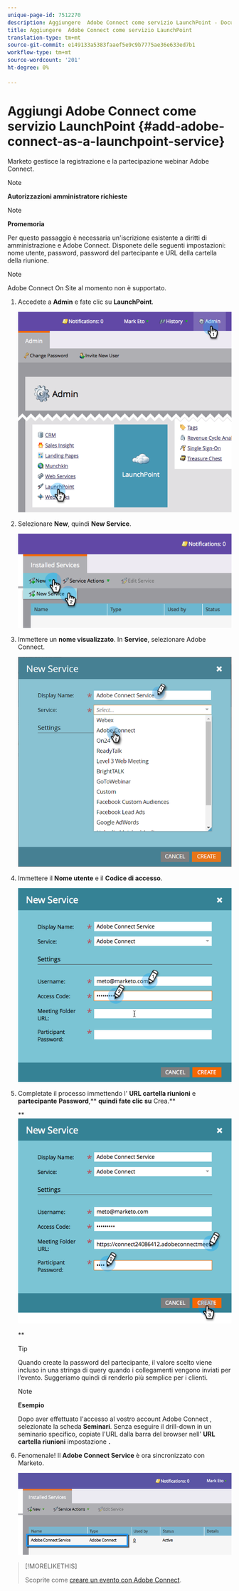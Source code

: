 ```yaml
---
unique-page-id: 7512270
description: Aggiungere  Adobe Connect come servizio LaunchPoint - Documenti Marketo - Documentazione prodotto
title: Aggiungere  Adobe Connect come servizio LaunchPoint
translation-type: tm+mt
source-git-commit: e149133a5383faaef5e9c9b7775ae36e633ed7b1
workflow-type: tm+mt
source-wordcount: '201'
ht-degree: 0%

---
```



# Aggiungi  Adobe Connect come servizio LaunchPoint {#add-adobe-connect-as-a-launchpoint-service}

Marketo gestisce la registrazione e la partecipazione  webinar Adobe Connect.

>[!NOTE]
>
>**Autorizzazioni amministratore richieste**

>[!NOTE]
>
>**Promemoria**
>
>Per questo passaggio è necessaria un&#39;iscrizione esistente a  diritti di amministrazione e Adobe Connect. Disponete delle seguenti impostazioni: nome utente, password, password del partecipante e URL della cartella della riunione.

>[!NOTE]
>
> Adobe Connect On Site al momento non è supportato.

1. Accedete a **Admin** e fate clic su **LaunchPoint**.

   ![](assets/image2015-4-22-11-3a33-3a51.png)

1. Selezionare **New**, quindi **New Service**.

   ![](assets/image2015-4-22-11-3a40-3a19.png)

1. Immettere un **nome visualizzato**. In **Service**, selezionare  Adobe Connect.

   ![](assets/new-service-adobe-connect.png)

1. Immettere il **Nome utente** e il **Codice di accesso**.

   ![](assets/image2015-4-22-11-3a50-3a6.png)

1. Completate il processo immettendo l&#39; **URL cartella riunioni** e **partecipante** **Password**,** **quindi fate clic su** Crea.**

   ** ![](assets/image2015-4-22-11-3a55-3a36.png)

   **

   >[!TIP]
   >
   >Quando create la password del partecipante, il valore scelto viene incluso in una stringa di query quando i collegamenti vengono inviati per l’evento. Suggeriamo quindi di renderlo più semplice per i clienti.

   >[!NOTE]
   >
   >**Esempio**
   >
   >
   >Dopo aver effettuato l&#39;accesso al vostro account Adobe Connect , selezionate la scheda **Seminari**. Senza eseguire il drill-down in un seminario specifico, copiate l&#39;URL dalla barra del browser nell&#39; **URL cartella riunioni** impostazione **.**

1. Fenomenale! Il **Adobe Connect Service** è ora sincronizzato con Marketo.

   ![](assets/adobe-connect-service.png)

>[!MORELIKETHIS]
>
>Scoprite come [creare un evento con  Adobe Connect](../../../product-docs/demand-generation/events/create-an-event/create-an-event-with-adobe-connect.md).

